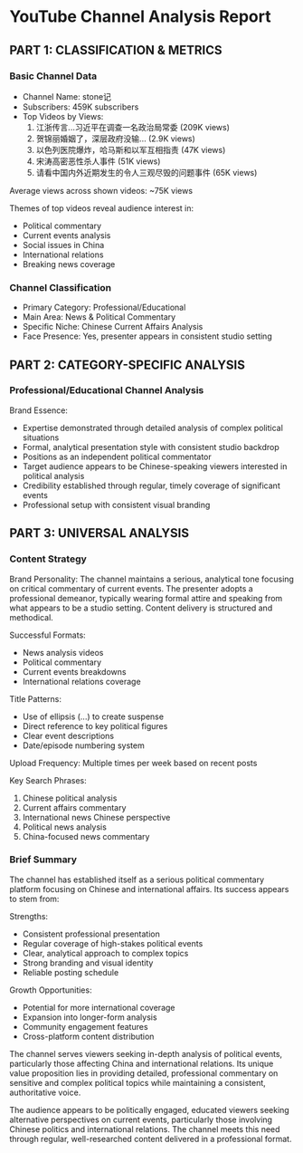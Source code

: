 # YouTube Channel Analysis Report

## PART 1: CLASSIFICATION & METRICS

### Basic Channel Data
- Channel Name: stone记
- Subscribers: 459K subscribers
- Top Videos by Views:
  1. 江浙传言...习近平在调查一名政治局常委 (209K views)
  2. 贺锦丽婚姻了，深层政府没输... (2.9K views)
  3. 以色列医院爆炸，哈马斯和以军互相指责 (47K views)
  4. 宋涛高密恶性杀人事件 (51K views)
  5. 请看中国内外近期发生的令人三观尽毁的问题事件 (65K views)

Average views across shown videos: ~75K views

Themes of top videos reveal audience interest in:
- Political commentary
- Current events analysis
- Social issues in China
- International relations
- Breaking news coverage

### Channel Classification
- Primary Category: Professional/Educational
- Main Area: News & Political Commentary
- Specific Niche: Chinese Current Affairs Analysis
- Face Presence: Yes, presenter appears in consistent studio setting

## PART 2: CATEGORY-SPECIFIC ANALYSIS

### Professional/Educational Channel Analysis

Brand Essence:
- Expertise demonstrated through detailed analysis of complex political situations
- Formal, analytical presentation style with consistent studio backdrop
- Positions as an independent political commentator
- Target audience appears to be Chinese-speaking viewers interested in political analysis
- Credibility established through regular, timely coverage of significant events
- Professional setup with consistent visual branding

## PART 3: UNIVERSAL ANALYSIS

### Content Strategy
Brand Personality:
The channel maintains a serious, analytical tone focusing on critical commentary of current events. The presenter adopts a professional demeanor, typically wearing formal attire and speaking from what appears to be a studio setting. Content delivery is structured and methodical.

Successful Formats:
- News analysis videos
- Political commentary
- Current events breakdowns
- International relations coverage

Title Patterns:
- Use of ellipsis (...) to create suspense
- Direct reference to key political figures
- Clear event descriptions
- Date/episode numbering system

Upload Frequency: Multiple times per week based on recent posts

Key Search Phrases:
1. Chinese political analysis
2. Current affairs commentary
3. International news Chinese perspective
4. Political news analysis
5. China-focused news commentary

### Brief Summary

The channel has established itself as a serious political commentary platform focusing on Chinese and international affairs. Its success appears to stem from:

Strengths:
- Consistent professional presentation
- Regular coverage of high-stakes political events
- Clear, analytical approach to complex topics
- Strong branding and visual identity
- Reliable posting schedule

Growth Opportunities:
- Potential for more international coverage
- Expansion into longer-form analysis
- Community engagement features
- Cross-platform content distribution

The channel serves viewers seeking in-depth analysis of political events, particularly those affecting China and international relations. Its unique value proposition lies in providing detailed, professional commentary on sensitive and complex political topics while maintaining a consistent, authoritative voice.

The audience appears to be politically engaged, educated viewers seeking alternative perspectives on current events, particularly those involving Chinese politics and international relations. The channel meets this need through regular, well-researched content delivered in a professional format.